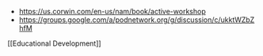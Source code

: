   - https://us.corwin.com/en-us/nam/book/active-workshop
  - https://groups.google.com/a/podnetwork.org/g/discussion/c/ukktWZbZhfM

[[Educational Development]]
